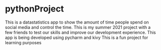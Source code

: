 # pythonProject
This is a datastatistics app to show the amount of time people spend on social media and control the time. This is my summer 2021 project with a few friends to test our skills and improve our development experience.
This app is being developed using pycharm and kivy
This is a fun project for learning purposes
